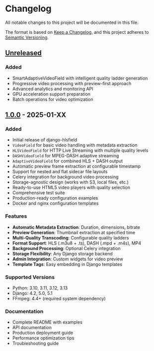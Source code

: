 # Changelog

All notable changes to this project will be documented in this file.

The format is based on [Keep a Changelog](https://keepachangelog.com/en/1.0.0/),
and this project adheres to [Semantic Versioning](https://semver.org/spec/v2.0.0.html).

## [Unreleased]

### Added
- SmartAdaptiveVideoField with intelligent quality ladder generation
- Progressive video processing with preview-first approach
- Advanced analytics and monitoring API
- GPU acceleration support preparation
- Batch operations for video optimization

## [1.0.0] - 2025-01-XX

### Added
- Initial release of django-hlsfield
- `VideoField` for basic video handling with metadata extraction
- `HLSVideoField` for HTTP Live Streaming with multiple quality levels
- `DASHVideoField` for MPEG-DASH adaptive streaming
- `AdaptiveVideoField` for combined HLS + DASH output
- Automatic preview frame extraction at configurable timestamp
- Support for nested and flat sidecar file layouts
- Celery integration for background video processing
- Storage-agnostic design (works with S3, local files, etc.)
- Ready-to-use HTML5 video players with quality selection
- Comprehensive test suite
- Production-ready configuration examples
- Docker and nginx configuration templates

### Features
- **Automatic Metadata Extraction**: Duration, dimensions, bitrate
- **Preview Generation**: Thumbnail extraction at specified time
- **Multi-Quality Transcoding**: Configurable quality ladders
- **Format Support**: HLS (.m3u8 + .ts), DASH (.mpd + .m4s), MP4
- **Background Processing**: Optional Celery integration
- **Storage Flexibility**: Any Django storage backend
- **Admin Integration**: Custom widgets for video preview
- **Template Tags**: Easy embedding in Django templates

### Supported Versions
- Python: 3.10, 3.11, 3.12, 3.13
- Django: 4.2, 5.0, 5.1
- FFmpeg: 4.4+ (required system dependency)

### Documentation
- Complete README with examples
- API documentation
- Production deployment guide
- Performance optimization tips
- Troubleshooting guide

[Unreleased]: https://github.com/akula993/django-hlsfield/compare/v1.0.0...HEAD
[1.0.0]: https://github.com/akula993/django-hlsfield/releases/tag/v1.0.0
